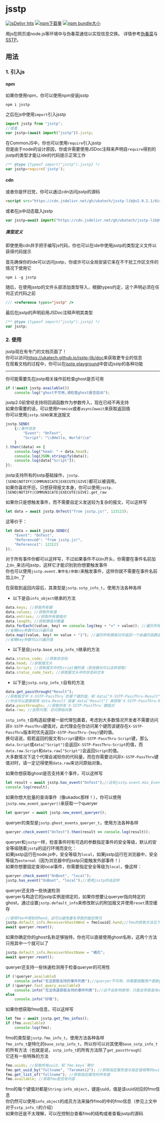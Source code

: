 # jsstp  

[![jsDelivr hits](https://img.shields.io/jsdelivr/gh/hm/ukatech/jsstp-lib?color=green)](https://www.jsdelivr.com/package/gh/ukatech/jsstp-lib)
[![npm下载量](https://img.shields.io/npm/dm/jsstp?label=npm%E4%B8%8B%E8%BD%BD%E9%87%8F)](https://www.npmjs.com/package/jsstp)
[![npm bundle大小](https://img.shields.io/bundlephobia/min/jsstp?label=npm%20bundle%E5%A4%A7%E5%B0%8F)](../dist/jsstp.min.js)  

用js在网页或node.js等环境中与伪春菜通信以实现信息交换。
详情参考[伪春菜](https://zh.moegirl.org.cn/zh-hans/%E4%BC%AA%E6%98%A5%E8%8F%9C)与[SSTP](http://ssp.shillest.net/ukadoc/manual/spec_sstp.html)。

## 用法

### 1. 引入js

#### npm

如果你使用npm，你可以使用npm安装jsstp

```shell
npm i jsstp
```

之后在js中使用`import`引入jsstp

```javascript
import jsstp from "jsstp";
//或者
var jsstp=(await import("jsstp")).jsstp;
```

在CommonJS中，你也可以使用`require`引入jsstp  
但是由于node的设计原因，你或许需要使用JSDoc注释来声明自`require`得到的jsstp的类型才能让ide的代码提示正常工作  

```javascript
/** @type {typeof import("jsstp").jsstp} */
var jsstp=require('jsstp');
```

#### cdn

或者你是怀旧党，你可以通过cdn访问jsstp的源码

```html
<script src="https://cdn.jsdelivr.net/gh/ukatech/jsstp-lib@v2.0.2.1/dist/jsstp.min.js"></script>
```

或者在js中动态载入jsstp

```javascript
var jsstp=await import("https://cdn.jsdelivr.net/gh/ukatech/jsstp-lib@v2.0.2.1/dist/jsstp.mjs").then(m=>m.jsstp);
```

##### 类型定义

即使使用cdn并手把手编写js代码，你也可以在ide中使用jsstp的类型定义文件以获得代码提示

首先确保你的ide可以访问jsstp，你或许可以全局安装它来在不干扰工作区文件的情况下使用它

```shell
npm i -g jsstp
```

随后，在使用jsstp的文件头部添加类型导入，根据types约定，这个声明必须在任何正式代码之前

```javascript
/// <reference types="jsstp" />
```

最后在jsstp的声明前用JSDoc注释声明其类型

```javascript
/** @type {typeof import("jsstp").jsstp} */
var jsstp;
```

### 2. 使用

jsstp现在有专门的文档页面了！  
你可以访问<https://ukatech.github.io/jsstp-lib/doc>来获取更专业的信息  
在观看文档的过程中，你可以在[jsstp playground](https://playcode.io/1518761)中尝试jsstp的各种功能  

____

你可能需要先在jsstp相关操作前检查ghost是否可用  

```javascript
if (!await jsstp.available())
	console.log("ghost不可用,请检查ghost是否启动");
```

jsstp2.0前曾经支持将回调函数作为参数传入，现在已经不再支持  
如果你需要的话，可以使用`Promise`或者`async`/`await`来获取返回值  
你可以使用`jsstp.SEND`来发送报文  

```javascript
jsstp.SEND(
	{//事件信息
		"Event": "OnTest",
		"Script": "\\0Hello, World!\\e"
	}
).then((data) => {
	console.log("head: " + data.head);
	console.log(JSON.stringify(data));
	console.log(data["Script"]);
});
```

jsstp支持所有的sstp基础操作，`jsstp.[SEND|NOTIFY|COMMUNICATE|EXECUTE|GIVE]`都可以被调用。  
如果你喜欢怀旧，只想获得报文本身，你可以使用`jsstp.[SEND|NOTIFY|COMMUNICATE|EXECUTE|GIVE].get_raw`  

如果你只是想触发事件，而不需要自定义发送较为复杂的报文，可以这样写

```javascript
let data = await jsstp.OnTest("from jsstp.js!", 123123);
```

这等价于：

```javascript
let data = await jsstp.SEND({
	"Event": "OnTest",
	"Reference0": "from jsstp.js!",
	"Reference1": 123123
});
```

对于所有事件你都可以这样写，不过如果事件不以`On`开头，你需要在事件名前加上`On_`来访问jsstp，这样它才能识别到你想要触发事件  
你也可以使用`jsstp.event.事件名(参数)`来触发事件，这样你就不需要在事件名前加上`On_`了  

在获取到返回内容后，其类型是`jsstp.sstp_info_t`，使用方法各种各样  

- 以下是自`info_object`继承的方法

```javascript
data.keys; //获取所有键
data.values; //获取所有值
data.entries; //获取所有键值对
data.length; //获取键值对数量
data.forEach((value, key) => console.log(key + "=" + value)); //遍历所有键值对：如果遍历函数有返回值，该值会被更新到此键值对中
//省略key参数可以只遍历值
data.map((value, key) => value + "1"); //遍历所有键值对并返回一个由遍历函数返回值组成的数组
//省略key参数可以只遍历值
```

- 以下是自`jsstp.base_sstp_info_t`继承的方法

```javascript
data.status_code; //获取状态码
data.head; //获取报文头
data.Script; //获取报文中的Script键的值（其他键也可以这样获取）
data.status_code_text; //获取报文头中的状态码文本
```

- 以下是`jsstp.sstp_info_t`自有的方法

```javascript
data.get_passthrough("Result");
//获取报文中`X-SSTP-PassThru`的某个键的值，和`data["X-SSTP-PassThru-Result"]`等价
//你也可以直接使用`data.Result`或者`data["Result"]`来获取`X-SSTP-PassThru-Result`的值：这可能简洁一些
data.passthroughs; //获取所有`X-SSTP-PassThru`键值对
data.raw; //去除代理，访问原始对象
```

`sstp_info_t`自构造起便被一层代理包裹着，考虑到大多数情况开发者不需要访问非`X-SSTP-PassThru`键值对，此代理会在你访问某个键而该键存在`X-SSTP-PassThru`版本时优先返回`X-SSTP-PassThru-{key}`键的值。  
换句话说，假若返回的报文有`Script`键和`X-SSTP-PassThru-Script`键，那么`data.Script`或`data["Script"]`会返回`X-SSTP-PassThru-Script`的值，而`data.raw.Script`和`data.raw["Script"]`会返回`Script`的值。  
大多数情况下这个代理会减轻你的代码量，而在你需要访问非`X-SSTP-PassThru`键值对时，请一定记得使用`data.raw`来访问原始对象。  

如果你想获取ghost是否支持某个事件，可以这样写

```javascript
let result = await jsstp.has_event("OnTest");//这和jsstp.event.Has_Event(event_name, security_level).then(({ Result }) => Result == "1")几乎一样！
console.log(result);
```

如果你想大批量的查询事件（像ukadoc那样！），你可以使用`jsstp.new_event_queryer()`来获取一个queryer

```javascript
let queryer = await jsstp.new_event_queryer();
```

queryer的类型是`jsstp.ghost_events_queryer_t`，使用方法各种各样

```javascript
queryer.check_event("OnTest").then(result => console.log(result));
```

queryer和`jsstp`一样，检查事件时有可选的参数指定事件的安全等级，默认的安全等级随着`jsstp`的运行环境而变化：  
如果jsstp运行在node.js中，安全等级为`local`，如果jsstp运行在浏览器中，安全等级为`external`（因为浏览器中的jsstp只能触发外部事件！）  
如果你想要固定查询local事件，你需要指定安全等级为`local`，像这样：  

```javascript
queryer.check_event("OnBoot", "local");
jsstp.has_event("OnBoot", "local");//使用jsstp的话这样
```

queryer还支持一些快速检测  
queryer与构造它的jsstp实例是绑定的，如果你想要让queryer指向特定的ghost，通过设置`jsstp.default_info`来修改默认的附加报文并使用`reset`清空缓存  

```javascript
//使用fmo中得到的hwnd，这可以避免重名导致的尴尬情况
jsstp.default_info.ReceiverGhostHWnd = fmo[uuid].hwnd;//fmo的获取方法见下文，这里只是举个例子
await queryer.reset();
```

如果你确定你的ghost名称足够独特，你也可以直接使用ghost名称，这两个方法只用其中一个就可以了

```javascript
jsstp.default_info.ReceiverGhostName = "橘花";
await queryer.reset();
```

queryer还支持一些快速检测用于检查queryer的可用性

```javascript
if (!queryer.available)
	console.info("无法获取支持的事件列表");//queryer不可用，你需要提醒用户更新ghost或者向其作者反馈：jsstp和ghost terminal一样使用`Has_Event`事件来检查事件的可用情况。
if (!queryer.fast_query_available)
	console.info("无法快速获取支持的事件列表");//这不会影响使用，只是会导致查询未缓存的事件时会发出一次查询请求：如果ghost支持`Get_Supported_Events`事件的话queryer会使用它来获取事件列表（这样会快不少！）
else
	console.info("好哦");
```

如果你想获取fmo信息，可以这样写

```javascript
let fmo = await jsstp.get_fmo_infos();
if (fmo.available)
	console.log(fmo);
```

fmo的类型是`jsstp.fmo_info_t`，使用方法各种各样  
`fmo_info_t`是特化的`base_sstp_info_t`，所以你可以对其使用`base_sstp_info_t`的所有方法（也就是说，`sstp_info_t`的所有方法除了`get_passthrough`）  
它还有一些特殊的方法  

```javascript
fmo.uuids; //获取所有uuid，和`fmo.keys`等价
fmo.get_uuid_by("fullname", "Taromati2"); //获取指定属性值与指定值相等的uuid
fmo.get_list_of("fullname"); //获取指定属性的所有值
fmo.available; //获取fmo是否有内容
```

fmo的每个键值对都是`String:info_object`，键是uuid，值是该uuid对应的fmo信息  
你仍然可以使用`info_object`的成员方法来操作fmo的中的fmo信息（参见上文中对于`sstp_info_t`的介绍）  
如果你还是不太理解，可以在控制台查看fmo的结构或者查看jsstp的源码  

